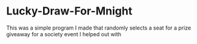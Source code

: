 # Lucky-Draw-For-Mnight
This was a simple program I made that randomly selects a seat for a prize giveaway for a society event I helped out with
